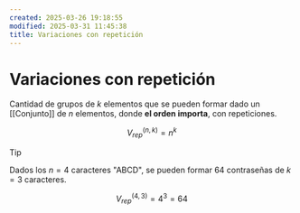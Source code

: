 ```yaml
---
created: 2025-03-26 19:18:55
modified: 2025-03-31 11:45:38
title: Variaciones con repetición
---
```


# Variaciones con repetición

Cantidad de grupos de $k$ elementos que se pueden formar dado un [[Conjunto]] de $n$ elementos, donde **el orden importa**, con repeticiones.

$$
V_{rep}^{(n, k)} = n^k
$$

> [!tip]
> Dados los $n = 4$ caracteres "ABCD", se pueden formar $64$ contraseñas de $k = 3$ caracteres.
>
> $$
> V_{rep}^{(4, 3)} = 4^3 = 64
> $$

